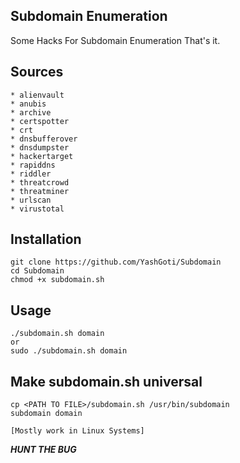 Subdomain Enumeration
---
Some Hacks For Subdomain Enumeration
That's it.

Sources
---
```
* alienvault
* anubis
* archive
* certspotter
* crt
* dnsbufferover
* dnsdumpster
* hackertarget
* rapiddns
* riddler
* threatcrowd
* threatminer
* urlscan
* virustotal
```

Installation
---
```
git clone https://github.com/YashGoti/Subdomain
cd Subdomain
chmod +x subdomain.sh
```

Usage
---
```
./subdomain.sh domain
or
sudo ./subdomain.sh domain
```
 
Make subdomain.sh universal
---
```
cp <PATH TO FILE>/subdomain.sh /usr/bin/subdomain
subdomain domain

[Mostly work in Linux Systems]
```



***HUNT THE BUG***

